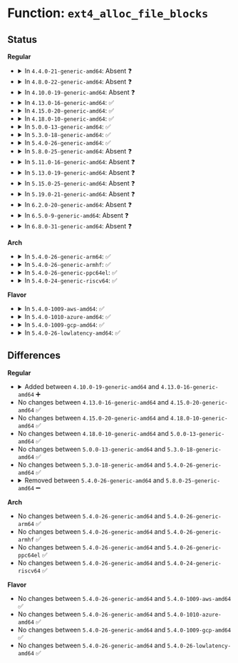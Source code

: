 # Function: <code>ext4_alloc_file_blocks</code>

## Status
<b>Regular</b>
<ul>
<li>
<details>
<summary>In <code>4.4.0-21-generic-amd64</code>: Absent ❓</summary>

```json
{
  "name": "ext4_alloc_file_blocks",
  "collision_type": "Unique Static",
  "inline_type": "Selective",
  "funcs": [
    {
      "addr": 18446744071581741888,
      "name": "ext4_alloc_file_blocks",
      "external": false,
      "loc": "fs/ext4/extents.c:4664",
      "file": "fs/ext4/extents.c",
      "inline": "not declared, inlined",
      "caller_inline": [],
      "caller_func": [
        "fs/ext4/extents.c:ext4_fallocate",
        "fs/ext4/extents.c:ext4_fallocate",
        "fs/ext4/extents.c:ext4_fallocate"
      ]
    }
  ],
  "symbols": [
    {
      "addr": 18446744071581741888,
      "name": "ext4_alloc_file_blocks.isra.39",
      "section": ".text",
      "bind": "STB_LOCAL",
      "size": 777
    }
  ]
}
```
</details>
</li>
<li>
<details>
<summary>In <code>4.8.0-22-generic-amd64</code>: Absent ❓</summary>

```json
{
  "name": "ext4_alloc_file_blocks",
  "collision_type": "Unique Static",
  "inline_type": "Selective",
  "funcs": [
    {
      "addr": 18446744071581936944,
      "name": "ext4_alloc_file_blocks",
      "external": false,
      "loc": "fs/ext4/extents.c:4668",
      "file": "fs/ext4/extents.c",
      "inline": "not declared, inlined",
      "caller_inline": [],
      "caller_func": [
        "fs/ext4/extents.c:ext4_fallocate",
        "fs/ext4/extents.c:ext4_fallocate",
        "fs/ext4/extents.c:ext4_fallocate"
      ]
    }
  ],
  "symbols": [
    {
      "addr": 18446744071581936944,
      "name": "ext4_alloc_file_blocks.isra.35",
      "section": ".text",
      "bind": "STB_LOCAL",
      "size": 763
    }
  ]
}
```
</details>
</li>
<li>
<details>
<summary>In <code>4.10.0-19-generic-amd64</code>: Absent ❓</summary>

```json
{
  "name": "ext4_alloc_file_blocks",
  "collision_type": "Unique Static",
  "inline_type": "Selective",
  "funcs": [
    {
      "addr": 18446744071582027008,
      "name": "ext4_alloc_file_blocks",
      "external": false,
      "loc": "fs/ext4/extents.c:4658",
      "file": "fs/ext4/extents.c",
      "inline": "not declared, inlined",
      "caller_inline": [],
      "caller_func": [
        "fs/ext4/extents.c:ext4_fallocate",
        "fs/ext4/extents.c:ext4_fallocate",
        "fs/ext4/extents.c:ext4_fallocate"
      ]
    }
  ],
  "symbols": [
    {
      "addr": 18446744071582027008,
      "name": "ext4_alloc_file_blocks.isra.33",
      "section": ".text",
      "bind": "STB_LOCAL",
      "size": 734
    }
  ]
}
```
</details>
</li>
<li>
<details>
<summary>In <code>4.13.0-16-generic-amd64</code>: ✅</summary>

```c
int ext4_alloc_file_blocks(struct file * file, ext4_lblk_t offset, ext4_lblk_t len, loff_t new_size, int flags)
```

```json
{
  "name": "ext4_alloc_file_blocks",
  "collision_type": "Unique Static",
  "inline_type": "No",
  "funcs": [
    {
      "addr": 18446744071581889664,
      "name": "ext4_alloc_file_blocks",
      "external": false,
      "loc": "fs/ext4/extents.c:4653",
      "file": "fs/ext4/extents.c",
      "inline": "seen, unknown",
      "caller_inline": [],
      "caller_func": [
        "fs/ext4/extents.c:ext4_fallocate",
        "fs/ext4/extents.c:ext4_fallocate",
        "fs/ext4/extents.c:ext4_fallocate"
      ]
    }
  ],
  "symbols": [
    {
      "addr": 18446744071581889664,
      "name": "ext4_alloc_file_blocks",
      "section": ".text",
      "bind": "STB_LOCAL",
      "size": 672
    }
  ]
}
```
</details>
</li>
<li>
<details>
<summary>In <code>4.15.0-20-generic-amd64</code>: ✅</summary>

```c
int ext4_alloc_file_blocks(struct file * file, ext4_lblk_t offset, ext4_lblk_t len, loff_t new_size, int flags)
```

```json
{
  "name": "ext4_alloc_file_blocks",
  "collision_type": "Unique Static",
  "inline_type": "No",
  "funcs": [
    {
      "addr": 18446744071582039776,
      "name": "ext4_alloc_file_blocks",
      "external": false,
      "loc": "fs/ext4/extents.c:4653",
      "file": "fs/ext4/extents.c",
      "inline": "seen, unknown",
      "caller_inline": [],
      "caller_func": [
        "fs/ext4/extents.c:ext4_fallocate",
        "fs/ext4/extents.c:ext4_fallocate",
        "fs/ext4/extents.c:ext4_fallocate"
      ]
    }
  ],
  "symbols": [
    {
      "addr": 18446744071582039776,
      "name": "ext4_alloc_file_blocks",
      "section": ".text",
      "bind": "STB_LOCAL",
      "size": 725
    }
  ]
}
```
</details>
</li>
<li>
<details>
<summary>In <code>4.18.0-10-generic-amd64</code>: ✅</summary>

```c
int ext4_alloc_file_blocks(struct file * file, ext4_lblk_t offset, ext4_lblk_t len, loff_t new_size, int flags)
```

```json
{
  "name": "ext4_alloc_file_blocks",
  "collision_type": "Unique Static",
  "inline_type": "No",
  "funcs": [
    {
      "addr": 18446744071582228112,
      "name": "ext4_alloc_file_blocks",
      "external": false,
      "loc": "fs/ext4/extents.c:4647",
      "file": "fs/ext4/extents.c",
      "inline": "seen, unknown",
      "caller_inline": [],
      "caller_func": [
        "fs/ext4/extents.c:ext4_fallocate",
        "fs/ext4/extents.c:ext4_fallocate",
        "fs/ext4/extents.c:ext4_fallocate"
      ]
    }
  ],
  "symbols": [
    {
      "addr": 18446744071582228112,
      "name": "ext4_alloc_file_blocks",
      "section": ".text",
      "bind": "STB_LOCAL",
      "size": 745
    }
  ]
}
```
</details>
</li>
<li>
<details>
<summary>In <code>5.0.0-13-generic-amd64</code>: ✅</summary>

```c
int ext4_alloc_file_blocks(struct file * file, ext4_lblk_t offset, ext4_lblk_t len, loff_t new_size, int flags)
```

```json
{
  "name": "ext4_alloc_file_blocks",
  "collision_type": "Unique Static",
  "inline_type": "No",
  "funcs": [
    {
      "addr": 18446744071582323200,
      "name": "ext4_alloc_file_blocks",
      "external": false,
      "loc": "fs/ext4/extents.c:4546",
      "file": "fs/ext4/extents.c",
      "inline": "seen, unknown",
      "caller_inline": [],
      "caller_func": [
        "fs/ext4/extents.c:ext4_fallocate",
        "fs/ext4/extents.c:ext4_fallocate",
        "fs/ext4/extents.c:ext4_fallocate"
      ]
    }
  ],
  "symbols": [
    {
      "addr": 18446744071582323200,
      "name": "ext4_alloc_file_blocks",
      "section": ".text",
      "bind": "STB_LOCAL",
      "size": 778
    }
  ]
}
```
</details>
</li>
<li>
<details>
<summary>In <code>5.3.0-18-generic-amd64</code>: ✅</summary>

```c
int ext4_alloc_file_blocks(struct file * file, ext4_lblk_t offset, ext4_lblk_t len, loff_t new_size, int flags)
```

```json
{
  "name": "ext4_alloc_file_blocks",
  "collision_type": "Unique Static",
  "inline_type": "No",
  "funcs": [
    {
      "addr": 18446744071582490336,
      "name": "ext4_alloc_file_blocks",
      "external": false,
      "loc": "fs/ext4/extents.c:4556",
      "file": "fs/ext4/extents.c",
      "inline": "seen, unknown",
      "caller_inline": [],
      "caller_func": [
        "fs/ext4/extents.c:ext4_fallocate",
        "fs/ext4/extents.c:ext4_zero_range",
        "fs/ext4/extents.c:ext4_zero_range"
      ]
    }
  ],
  "symbols": [
    {
      "addr": 18446744071582490336,
      "name": "ext4_alloc_file_blocks",
      "section": ".text",
      "bind": "STB_LOCAL",
      "size": 790
    }
  ]
}
```
</details>
</li>
<li>
<details>
<summary>In <code>5.4.0-26-generic-amd64</code>: ✅</summary>

```c
int ext4_alloc_file_blocks(struct file * file, ext4_lblk_t offset, ext4_lblk_t len, loff_t new_size, int flags)
```

```json
{
  "name": "ext4_alloc_file_blocks",
  "collision_type": "Unique Static",
  "inline_type": "No",
  "funcs": [
    {
      "addr": 18446744071582589872,
      "name": "ext4_alloc_file_blocks",
      "external": false,
      "loc": "fs/ext4/extents.c:4602",
      "file": "fs/ext4/extents.c",
      "inline": "seen, unknown",
      "caller_inline": [],
      "caller_func": [
        "fs/ext4/extents.c:ext4_fallocate",
        "fs/ext4/extents.c:ext4_zero_range",
        "fs/ext4/extents.c:ext4_zero_range"
      ]
    }
  ],
  "symbols": [
    {
      "addr": 18446744071582589872,
      "name": "ext4_alloc_file_blocks",
      "section": ".text",
      "bind": "STB_LOCAL",
      "size": 790
    }
  ]
}
```
</details>
</li>
<li>
<details>
<summary>In <code>5.8.0-25-generic-amd64</code>: Absent ❓</summary>

```json
{
  "name": "ext4_alloc_file_blocks",
  "collision_type": "Unique Static",
  "inline_type": "Selective",
  "funcs": [
    {
      "addr": 18446744071582899936,
      "name": "ext4_alloc_file_blocks",
      "external": false,
      "loc": "fs/ext4/extents.c:4382",
      "file": "fs/ext4/extents.c",
      "inline": "not declared, inlined",
      "caller_inline": [],
      "caller_func": [
        "fs/ext4/extents.c:ext4_fallocate",
        "fs/ext4/extents.c:ext4_zero_range",
        "fs/ext4/extents.c:ext4_zero_range"
      ]
    }
  ],
  "symbols": [
    {
      "addr": 18446744071582899936,
      "name": "ext4_alloc_file_blocks.isra.0",
      "section": ".text",
      "bind": "STB_LOCAL",
      "size": 823
    }
  ]
}
```
</details>
</li>
<li>
<details>
<summary>In <code>5.11.0-16-generic-amd64</code>: Absent ❓</summary>

```json
{
  "name": "ext4_alloc_file_blocks",
  "collision_type": "Unique Static",
  "inline_type": "Selective",
  "funcs": [
    {
      "addr": 18446744071582971856,
      "name": "ext4_alloc_file_blocks",
      "external": false,
      "loc": "fs/ext4/extents.c:4379",
      "file": "fs/ext4/extents.c",
      "inline": "not declared, inlined",
      "caller_inline": [],
      "caller_func": [
        "fs/ext4/extents.c:ext4_fallocate",
        "fs/ext4/extents.c:ext4_zero_range",
        "fs/ext4/extents.c:ext4_zero_range"
      ]
    }
  ],
  "symbols": [
    {
      "addr": 18446744071582971856,
      "name": "ext4_alloc_file_blocks.isra.0",
      "section": ".text",
      "bind": "STB_LOCAL",
      "size": 823
    }
  ]
}
```
</details>
</li>
<li>
<details>
<summary>In <code>5.13.0-19-generic-amd64</code>: Absent ❓</summary>

```json
{
  "name": "ext4_alloc_file_blocks",
  "collision_type": "Unique Static",
  "inline_type": "Selective",
  "funcs": [
    {
      "addr": 18446744071582997728,
      "name": "ext4_alloc_file_blocks",
      "external": false,
      "loc": "fs/ext4/extents.c:4385",
      "file": "fs/ext4/extents.c",
      "inline": "not declared, inlined",
      "caller_inline": [],
      "caller_func": [
        "fs/ext4/extents.c:ext4_fallocate",
        "fs/ext4/extents.c:ext4_zero_range",
        "fs/ext4/extents.c:ext4_zero_range"
      ]
    }
  ],
  "symbols": [
    {
      "addr": 18446744071582997728,
      "name": "ext4_alloc_file_blocks.isra.0",
      "section": ".text",
      "bind": "STB_LOCAL",
      "size": 803
    }
  ]
}
```
</details>
</li>
<li>
<details>
<summary>In <code>5.15.0-25-generic-amd64</code>: Absent ❓</summary>

```json
{
  "name": "ext4_alloc_file_blocks",
  "collision_type": "Unique Static",
  "inline_type": "Selective",
  "funcs": [
    {
      "addr": 0,
      "name": "ext4_alloc_file_blocks",
      "external": false,
      "loc": "fs/ext4/extents.c:4424",
      "file": "fs/ext4/extents.c",
      "inline": "not declared, inlined",
      "caller_inline": [],
      "caller_func": [
        "fs/ext4/extents.c:ext4_fallocate",
        "fs/ext4/extents.c:ext4_zero_range",
        "fs/ext4/extents.c:ext4_zero_range"
      ]
    }
  ],
  "symbols": [
    {
      "addr": 18446744071583335776,
      "name": "ext4_alloc_file_blocks.isra.0",
      "section": ".text",
      "bind": "STB_LOCAL",
      "size": 812
    },
    {
      "addr": 18446744071592251295,
      "name": "ext4_alloc_file_blocks.isra.0.cold",
      "section": ".text",
      "bind": "STB_LOCAL",
      "size": 45
    }
  ]
}
```
</details>
</li>
<li>
<details>
<summary>In <code>5.19.0-21-generic-amd64</code>: Absent ❓</summary>

```json
{
  "name": "ext4_alloc_file_blocks",
  "collision_type": "Unique Static",
  "inline_type": "Selective",
  "funcs": [
    {
      "addr": 0,
      "name": "ext4_alloc_file_blocks",
      "external": false,
      "loc": "fs/ext4/extents.c:4420",
      "file": "fs/ext4/extents.c",
      "inline": "not declared, inlined",
      "caller_inline": [],
      "caller_func": [
        "fs/ext4/extents.c:ext4_fallocate",
        "fs/ext4/extents.c:ext4_zero_range",
        "fs/ext4/extents.c:ext4_zero_range"
      ]
    }
  ],
  "symbols": [
    {
      "addr": 18446744071583844944,
      "name": "ext4_alloc_file_blocks.isra.0",
      "section": ".text",
      "bind": "STB_LOCAL",
      "size": 857
    },
    {
      "addr": 18446744071594032322,
      "name": "ext4_alloc_file_blocks.isra.0.cold",
      "section": ".text",
      "bind": "STB_LOCAL",
      "size": 45
    }
  ]
}
```
</details>
</li>
<li>
<details>
<summary>In <code>6.2.0-20-generic-amd64</code>: Absent ❓</summary>

```json
{
  "name": "ext4_alloc_file_blocks",
  "collision_type": "Unique Static",
  "inline_type": "Selective",
  "funcs": [
    {
      "addr": 0,
      "name": "ext4_alloc_file_blocks",
      "external": false,
      "loc": "fs/ext4/extents.c:4424",
      "file": "fs/ext4/extents.c",
      "inline": "not declared, inlined",
      "caller_inline": [],
      "caller_func": [
        "fs/ext4/extents.c:ext4_fallocate",
        "fs/ext4/extents.c:ext4_zero_range",
        "fs/ext4/extents.c:ext4_zero_range"
      ]
    }
  ],
  "symbols": [
    {
      "addr": 18446744071584469072,
      "name": "ext4_alloc_file_blocks.isra.0",
      "section": ".text",
      "bind": "STB_LOCAL",
      "size": 832
    },
    {
      "addr": 18446744071596065607,
      "name": "ext4_alloc_file_blocks.isra.0.cold",
      "section": ".text",
      "bind": "STB_LOCAL",
      "size": 41
    }
  ]
}
```
</details>
</li>
<li>
<details>
<summary>In <code>6.5.0-9-generic-amd64</code>: Absent ❓</summary>

```json
{
  "name": "ext4_alloc_file_blocks",
  "collision_type": "Unique Static",
  "inline_type": "Selective",
  "funcs": [
    {
      "addr": 0,
      "name": "ext4_alloc_file_blocks",
      "external": false,
      "loc": "fs/ext4/extents.c:4416",
      "file": "fs/ext4/extents.c",
      "inline": "not declared, inlined",
      "caller_inline": [],
      "caller_func": [
        "fs/ext4/extents.c:ext4_fallocate",
        "fs/ext4/extents.c:ext4_zero_range",
        "fs/ext4/extents.c:ext4_zero_range"
      ]
    }
  ],
  "symbols": [
    {
      "addr": 18446744071584697968,
      "name": "ext4_alloc_file_blocks.isra.0",
      "section": ".text",
      "bind": "STB_LOCAL",
      "size": 808
    },
    {
      "addr": 18446744071596589504,
      "name": "ext4_alloc_file_blocks.isra.0.cold",
      "section": ".text",
      "bind": "STB_LOCAL",
      "size": 41
    }
  ]
}
```
</details>
</li>
<li>
<details>
<summary>In <code>6.8.0-31-generic-amd64</code>: Absent ❓</summary>

```json
{
  "name": "ext4_alloc_file_blocks",
  "collision_type": "Unique Static",
  "inline_type": "Selective",
  "funcs": [
    {
      "addr": 0,
      "name": "ext4_alloc_file_blocks",
      "external": false,
      "loc": "fs/ext4/extents.c:4448",
      "file": "fs/ext4/extents.c",
      "inline": "not declared, inlined",
      "caller_inline": [],
      "caller_func": [
        "fs/ext4/extents.c:ext4_fallocate",
        "fs/ext4/extents.c:ext4_zero_range",
        "fs/ext4/extents.c:ext4_zero_range"
      ]
    }
  ],
  "symbols": [
    {
      "addr": 18446744071584930592,
      "name": "ext4_alloc_file_blocks.isra.0",
      "section": ".text",
      "bind": "STB_LOCAL",
      "size": 790
    },
    {
      "addr": 18446744071597495288,
      "name": "ext4_alloc_file_blocks.isra.0.cold",
      "section": ".text",
      "bind": "STB_LOCAL",
      "size": 41
    }
  ]
}
```
</details>
</li>
</ul>
<b>Arch</b>
<ul>
<li>
<details>
<summary>In <code>5.4.0-26-generic-arm64</code>: ✅</summary>

```c
int ext4_alloc_file_blocks(struct file * file, ext4_lblk_t offset, ext4_lblk_t len, loff_t new_size, int flags)
```

```json
{
  "name": "ext4_alloc_file_blocks",
  "collision_type": "Unique Static",
  "inline_type": "No",
  "funcs": [
    {
      "addr": 18446603336494238672,
      "name": "ext4_alloc_file_blocks",
      "external": false,
      "loc": "fs/ext4/extents.c:4602",
      "file": "fs/ext4/extents.c",
      "inline": "seen, unknown",
      "caller_inline": [],
      "caller_func": [
        "fs/ext4/extents.c:ext4_fallocate",
        "fs/ext4/extents.c:ext4_zero_range",
        "fs/ext4/extents.c:ext4_zero_range"
      ]
    }
  ],
  "symbols": [
    {
      "addr": 18446603336494238672,
      "name": "ext4_alloc_file_blocks",
      "section": ".text",
      "bind": "STB_LOCAL",
      "size": 764
    }
  ]
}
```
</details>
</li>
<li>
<details>
<summary>In <code>5.4.0-26-generic-armhf</code>: ✅</summary>

```c
int ext4_alloc_file_blocks(struct file * file, ext4_lblk_t offset, ext4_lblk_t len, loff_t new_size, int flags)
```

```json
{
  "name": "ext4_alloc_file_blocks",
  "collision_type": "Unique Static",
  "inline_type": "No",
  "funcs": [
    {
      "addr": 3227670360,
      "name": "ext4_alloc_file_blocks",
      "external": false,
      "loc": "fs/ext4/extents.c:4602",
      "file": "fs/ext4/extents.c",
      "inline": "seen, unknown",
      "caller_inline": [],
      "caller_func": [
        "fs/ext4/extents.c:ext4_fallocate",
        "fs/ext4/extents.c:ext4_zero_range",
        "fs/ext4/extents.c:ext4_zero_range"
      ]
    }
  ],
  "symbols": [
    {
      "addr": 3227670360,
      "name": "ext4_alloc_file_blocks",
      "section": ".text",
      "bind": "STB_LOCAL",
      "size": 948
    }
  ]
}
```
</details>
</li>
<li>
<details>
<summary>In <code>5.4.0-26-generic-ppc64el</code>: ✅</summary>

```c
int ext4_alloc_file_blocks(struct file * file, ext4_lblk_t offset, ext4_lblk_t len, loff_t new_size, int flags)
```

```json
{
  "name": "ext4_alloc_file_blocks",
  "collision_type": "Unique Static",
  "inline_type": "No",
  "funcs": [
    {
      "addr": 13835058055287941792,
      "name": "ext4_alloc_file_blocks",
      "external": false,
      "loc": "fs/ext4/extents.c:4602",
      "file": "fs/ext4/extents.c",
      "inline": "seen, unknown",
      "caller_inline": [],
      "caller_func": [
        "fs/ext4/extents.c:ext4_fallocate",
        "fs/ext4/extents.c:ext4_zero_range",
        "fs/ext4/extents.c:ext4_zero_range"
      ]
    }
  ],
  "symbols": [
    {
      "addr": 13835058055287941792,
      "name": "ext4_alloc_file_blocks",
      "section": ".text",
      "bind": "STB_LOCAL",
      "size": 1036
    }
  ]
}
```
</details>
</li>
<li>
<details>
<summary>In <code>5.4.0-24-generic-riscv64</code>: ✅</summary>

```c
int ext4_alloc_file_blocks(struct file * file, ext4_lblk_t offset, ext4_lblk_t len, loff_t new_size, int flags)
```

```json
{
  "name": "ext4_alloc_file_blocks",
  "collision_type": "Unique Static",
  "inline_type": "No",
  "funcs": [
    {
      "addr": 18446743936273691918,
      "name": "ext4_alloc_file_blocks",
      "external": false,
      "loc": "fs/ext4/extents.c:4602",
      "file": "fs/ext4/extents.c",
      "inline": "seen, unknown",
      "caller_inline": [],
      "caller_func": [
        "fs/ext4/extents.c:ext4_fallocate",
        "fs/ext4/extents.c:ext4_zero_range",
        "fs/ext4/extents.c:ext4_zero_range"
      ]
    }
  ],
  "symbols": [
    {
      "addr": 18446743936273691918,
      "name": "ext4_alloc_file_blocks",
      "section": ".text",
      "bind": "STB_LOCAL",
      "size": 644
    }
  ]
}
```
</details>
</li>
</ul>
<b>Flavor</b>
<ul>
<li>
<details>
<summary>In <code>5.4.0-1009-aws-amd64</code>: ✅</summary>

```c
int ext4_alloc_file_blocks(struct file * file, ext4_lblk_t offset, ext4_lblk_t len, loff_t new_size, int flags)
```

```json
{
  "name": "ext4_alloc_file_blocks",
  "collision_type": "Unique Static",
  "inline_type": "No",
  "funcs": [
    {
      "addr": 18446744071582558608,
      "name": "ext4_alloc_file_blocks",
      "external": false,
      "loc": "fs/ext4/extents.c:4602",
      "file": "fs/ext4/extents.c",
      "inline": "seen, unknown",
      "caller_inline": [],
      "caller_func": [
        "fs/ext4/extents.c:ext4_fallocate",
        "fs/ext4/extents.c:ext4_zero_range",
        "fs/ext4/extents.c:ext4_zero_range"
      ]
    }
  ],
  "symbols": [
    {
      "addr": 18446744071582558608,
      "name": "ext4_alloc_file_blocks",
      "section": ".text",
      "bind": "STB_LOCAL",
      "size": 790
    }
  ]
}
```
</details>
</li>
<li>
<details>
<summary>In <code>5.4.0-1010-azure-amd64</code>: ✅</summary>

```c
int ext4_alloc_file_blocks(struct file * file, ext4_lblk_t offset, ext4_lblk_t len, loff_t new_size, int flags)
```

```json
{
  "name": "ext4_alloc_file_blocks",
  "collision_type": "Unique Static",
  "inline_type": "No",
  "funcs": [
    {
      "addr": 18446744071582495776,
      "name": "ext4_alloc_file_blocks",
      "external": false,
      "loc": "fs/ext4/extents.c:4602",
      "file": "fs/ext4/extents.c",
      "inline": "seen, unknown",
      "caller_inline": [],
      "caller_func": [
        "fs/ext4/extents.c:ext4_fallocate",
        "fs/ext4/extents.c:ext4_zero_range",
        "fs/ext4/extents.c:ext4_zero_range"
      ]
    }
  ],
  "symbols": [
    {
      "addr": 18446744071582495776,
      "name": "ext4_alloc_file_blocks",
      "section": ".text",
      "bind": "STB_LOCAL",
      "size": 790
    }
  ]
}
```
</details>
</li>
<li>
<details>
<summary>In <code>5.4.0-1009-gcp-amd64</code>: ✅</summary>

```c
int ext4_alloc_file_blocks(struct file * file, ext4_lblk_t offset, ext4_lblk_t len, loff_t new_size, int flags)
```

```json
{
  "name": "ext4_alloc_file_blocks",
  "collision_type": "Unique Static",
  "inline_type": "No",
  "funcs": [
    {
      "addr": 18446744071582548720,
      "name": "ext4_alloc_file_blocks",
      "external": false,
      "loc": "fs/ext4/extents.c:4602",
      "file": "fs/ext4/extents.c",
      "inline": "seen, unknown",
      "caller_inline": [],
      "caller_func": [
        "fs/ext4/extents.c:ext4_fallocate",
        "fs/ext4/extents.c:ext4_zero_range",
        "fs/ext4/extents.c:ext4_zero_range"
      ]
    }
  ],
  "symbols": [
    {
      "addr": 18446744071582548720,
      "name": "ext4_alloc_file_blocks",
      "section": ".text",
      "bind": "STB_LOCAL",
      "size": 790
    }
  ]
}
```
</details>
</li>
<li>
<details>
<summary>In <code>5.4.0-26-lowlatency-amd64</code>: ✅</summary>

```c
int ext4_alloc_file_blocks(struct file * file, ext4_lblk_t offset, ext4_lblk_t len, loff_t new_size, int flags)
```

```json
{
  "name": "ext4_alloc_file_blocks",
  "collision_type": "Unique Static",
  "inline_type": "No",
  "funcs": [
    {
      "addr": 18446744071582629872,
      "name": "ext4_alloc_file_blocks",
      "external": false,
      "loc": "fs/ext4/extents.c:4602",
      "file": "fs/ext4/extents.c",
      "inline": "seen, unknown",
      "caller_inline": [],
      "caller_func": [
        "fs/ext4/extents.c:ext4_fallocate",
        "fs/ext4/extents.c:ext4_zero_range",
        "fs/ext4/extents.c:ext4_zero_range"
      ]
    }
  ],
  "symbols": [
    {
      "addr": 18446744071582629872,
      "name": "ext4_alloc_file_blocks",
      "section": ".text",
      "bind": "STB_LOCAL",
      "size": 790
    }
  ]
}
```
</details>
</li>
</ul>

## Differences
<b>Regular</b>
<ul>
<li>
<details>
<summary>Added between <code>4.10.0-19-generic-amd64</code> and <code>4.13.0-16-generic-amd64</code> ➕</summary>

```c
int ext4_alloc_file_blocks(struct file * file, ext4_lblk_t offset, ext4_lblk_t len, loff_t new_size, int flags)
```
</details>
</li>
<li>
No changes between <code>4.13.0-16-generic-amd64</code> and <code>4.15.0-20-generic-amd64</code> ✅
</li>
<li>
No changes between <code>4.15.0-20-generic-amd64</code> and <code>4.18.0-10-generic-amd64</code> ✅
</li>
<li>
No changes between <code>4.18.0-10-generic-amd64</code> and <code>5.0.0-13-generic-amd64</code> ✅
</li>
<li>
No changes between <code>5.0.0-13-generic-amd64</code> and <code>5.3.0-18-generic-amd64</code> ✅
</li>
<li>
No changes between <code>5.3.0-18-generic-amd64</code> and <code>5.4.0-26-generic-amd64</code> ✅
</li>
<li>
<details>
<summary>Removed between <code>5.4.0-26-generic-amd64</code> and <code>5.8.0-25-generic-amd64</code> ➖</summary>

```c
int ext4_alloc_file_blocks(struct file * file, ext4_lblk_t offset, ext4_lblk_t len, loff_t new_size, int flags)
```
</details>
</li>
</ul>
<b>Arch</b>
<ul>
<li>
No changes between <code>5.4.0-26-generic-amd64</code> and <code>5.4.0-26-generic-arm64</code> ✅
</li>
<li>
No changes between <code>5.4.0-26-generic-amd64</code> and <code>5.4.0-26-generic-armhf</code> ✅
</li>
<li>
No changes between <code>5.4.0-26-generic-amd64</code> and <code>5.4.0-26-generic-ppc64el</code> ✅
</li>
<li>
No changes between <code>5.4.0-26-generic-amd64</code> and <code>5.4.0-24-generic-riscv64</code> ✅
</li>
</ul>
<b>Flavor</b>
<ul>
<li>
No changes between <code>5.4.0-26-generic-amd64</code> and <code>5.4.0-1009-aws-amd64</code> ✅
</li>
<li>
No changes between <code>5.4.0-26-generic-amd64</code> and <code>5.4.0-1010-azure-amd64</code> ✅
</li>
<li>
No changes between <code>5.4.0-26-generic-amd64</code> and <code>5.4.0-1009-gcp-amd64</code> ✅
</li>
<li>
No changes between <code>5.4.0-26-generic-amd64</code> and <code>5.4.0-26-lowlatency-amd64</code> ✅
</li>
</ul>
